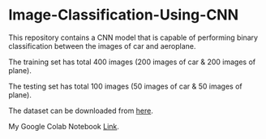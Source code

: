 # Image-Classification-Using-CNN

This repository contains a CNN model that is capable of performing binary classification between the images of car and aeroplane.

The training set has total 400 images (200 images of car & 200 images of plane).

The testing set has total 100 images (50 images of car & 50 images of plane).


The dataset can be downloaded from [here](https://drive.google.com/file/d/1dbcWabr3Xrr4JvuG0VxTiweGzHn-YYvW/view).

My Google Colab Notebook [Link](https://colab.research.google.com/drive/1oy1-79UztSmljQqziBBVgSwtSTHCqzXK?usp=sharing).
